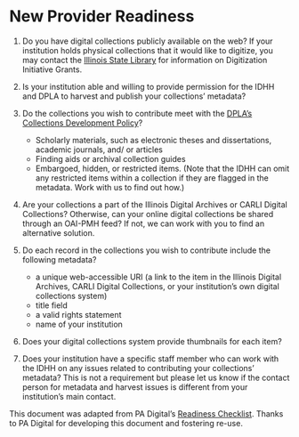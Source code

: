 # New Provider Readiness

1. Do you have digital collections publicly available on the web? If your institution holds physical collections that it would like to digitize, you may contact the [Illinois State Library](https://www.cyberdriveillinois.com/departments/library/) for information on Digitization Initiative Grants.

2. Is your institution able and willing to provide permission for the IDHH and DPLA to harvest and publish your collections’ metadata?

3. Do the collections you wish to contribute meet with the [DPLA’s Collections Development Policy](https://pro.dp.la/hubs/collection-development-guidelines)?
   - Scholarly materials, such as electronic theses and dissertations, academic journals, and/ or articles
   - Finding aids or archival collection guides
   - Embargoed, hidden, or restricted items. (Note that the IDHH can omit any restricted items within a collection if they are flagged in the metadata. Work with us to find out how.)

4. Are your collections a part of the Illinois Digital Archives or CARLI Digital Collections? Otherwise, can your online digital collections be shared through an OAI-PMH feed? If not, we can work with you to find an alternative solution.

5. Do each record in the collections you wish to contribute include the following metadata?
   - a unique web-accessible URI (a link to the item in the Illinois Digital Archives, CARLI Digital Collections, or your institution’s own digital collections system)
   - title field
   - a valid rights statement
   - name of your institution

6. Does your digital collections system provide thumbnails for each item?

7. Does your institution have a specific staff member who can work with the IDHH on any issues related to contributing your collections’ metadata? This is not a requirement but please let us know if the contact person for metadata and harvest issues is different from your institution’s main contact.

This document was adapted from PA Digital’s [Readiness Checklist](https://padigital.org/pa-digital-readiness/). Thanks to PA Digital for developing this document and fostering re-use.
